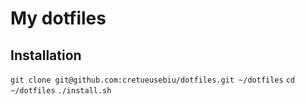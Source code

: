 # My dotfiles

## Installation

`git clone git@github.com:cretueusebiu/dotfiles.git ~/dotfiles`
`cd ~/dotfiles`
`./install.sh`
